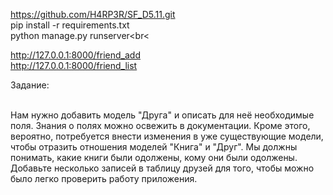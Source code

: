 


https://github.com/H4RP3R/SF_D5.11.git<br>
pip install -r requirements.txt<br>
python manage.py runserver<br<

http://127.0.0.1:8000/friend_add<br>
http://127.0.0.1:8000/friend_list<br>

<p>Задание:</p><br>
Нам нужно добавить модель "Друга" и описать для неё необходимые поля. Знания о полях можно освежить в документации.
Кроме этого, вероятно, потребуется внести изменения в уже существующие модели, чтобы отразить отношения моделей "Книга" и "Друг". Мы должны понимать, какие книги были одолжены, кому они были одолжены.
Добавьте несколько записей в таблицу друзей для того, чтобы можно было легко проверить работу приложения.
